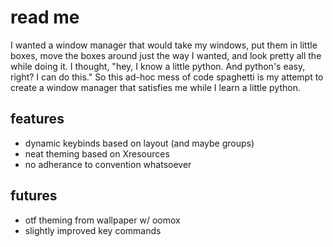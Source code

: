 # read me #

I wanted a window manager that would take my windows, put them in little boxes,
move the boxes around just the way I wanted, and look pretty all the while
doing it. I thought, "hey, I know a little python. And python's easy, right? I
can do this." So this ad-hoc mess of code spaghetti is my attempt to create a window manager that satisfies me while I learn a little python.

## features ##

* dynamic keybinds based on layout (and maybe groups)
* neat theming based on Xresources
* no adherance to convention whatsoever

## futures ##

* otf theming from wallpaper w/ oomox
* slightly improved key commands